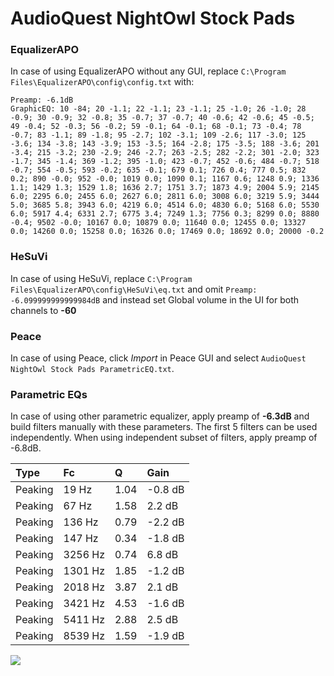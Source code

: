 # AudioQuest NightOwl Stock Pads

### EqualizerAPO
In case of using EqualizerAPO without any GUI, replace `C:\Program Files\EqualizerAPO\config\config.txt`
with:
```
Preamp: -6.1dB
GraphicEQ: 10 -84; 20 -1.1; 22 -1.1; 23 -1.1; 25 -1.0; 26 -1.0; 28 -0.9; 30 -0.9; 32 -0.8; 35 -0.7; 37 -0.7; 40 -0.6; 42 -0.6; 45 -0.5; 49 -0.4; 52 -0.3; 56 -0.2; 59 -0.1; 64 -0.1; 68 -0.1; 73 -0.4; 78 -0.7; 83 -1.1; 89 -1.8; 95 -2.7; 102 -3.1; 109 -2.6; 117 -3.0; 125 -3.6; 134 -3.8; 143 -3.9; 153 -3.5; 164 -2.8; 175 -3.5; 188 -3.6; 201 -3.4; 215 -3.2; 230 -2.9; 246 -2.7; 263 -2.5; 282 -2.2; 301 -2.0; 323 -1.7; 345 -1.4; 369 -1.2; 395 -1.0; 423 -0.7; 452 -0.6; 484 -0.7; 518 -0.7; 554 -0.5; 593 -0.2; 635 -0.1; 679 0.1; 726 0.4; 777 0.5; 832 0.2; 890 -0.0; 952 -0.0; 1019 0.0; 1090 0.1; 1167 0.6; 1248 0.9; 1336 1.1; 1429 1.3; 1529 1.8; 1636 2.7; 1751 3.7; 1873 4.9; 2004 5.9; 2145 6.0; 2295 6.0; 2455 6.0; 2627 6.0; 2811 6.0; 3008 6.0; 3219 5.9; 3444 5.0; 3685 5.8; 3943 6.0; 4219 6.0; 4514 6.0; 4830 6.0; 5168 6.0; 5530 6.0; 5917 4.4; 6331 2.7; 6775 3.4; 7249 1.3; 7756 0.3; 8299 0.0; 8880 -0.4; 9502 -0.0; 10167 0.0; 10879 0.0; 11640 0.0; 12455 0.0; 13327 0.0; 14260 0.0; 15258 0.0; 16326 0.0; 17469 0.0; 18692 0.0; 20000 -0.2
```

### HeSuVi
In case of using HeSuVi, replace `C:\Program Files\EqualizerAPO\config\HeSuVi\eq.txt` and omit `Preamp:
-6.099999999999984dB` and instead set Global volume in the UI for both channels to **-60**

### Peace
In case of using Peace, click *Import* in Peace GUI and select `AudioQuest NightOwl Stock Pads ParametricEQ.txt`.

### Parametric EQs
In case of using other parametric equalizer, apply preamp of **-6.3dB** and build filters manually
with these parameters. The first 5 filters can be used independently.
When using independent subset of filters, apply preamp of -6.8dB.

| Type    | Fc      |    Q | Gain    |
|:--------|:--------|:-----|:--------|
| Peaking | 19 Hz   | 1.04 | -0.8 dB |
| Peaking | 67 Hz   | 1.58 | 2.2 dB  |
| Peaking | 136 Hz  | 0.79 | -2.2 dB |
| Peaking | 147 Hz  | 0.34 | -1.8 dB |
| Peaking | 3256 Hz | 0.74 | 6.8 dB  |
| Peaking | 1301 Hz | 1.85 | -1.2 dB |
| Peaking | 2018 Hz | 3.87 | 2.1 dB  |
| Peaking | 3421 Hz | 4.53 | -1.6 dB |
| Peaking | 5411 Hz | 2.88 | 2.5 dB  |
| Peaking | 8539 Hz | 1.59 | -1.9 dB |

![](https://raw.githubusercontent.com/jaakkopasanen/AutoEq/master/results/innerfidelity/sbaf-serious/AudioQuest%20NightOwl%20Stock%20Pads/AudioQuest%20NightOwl%20Stock%20Pads.png)